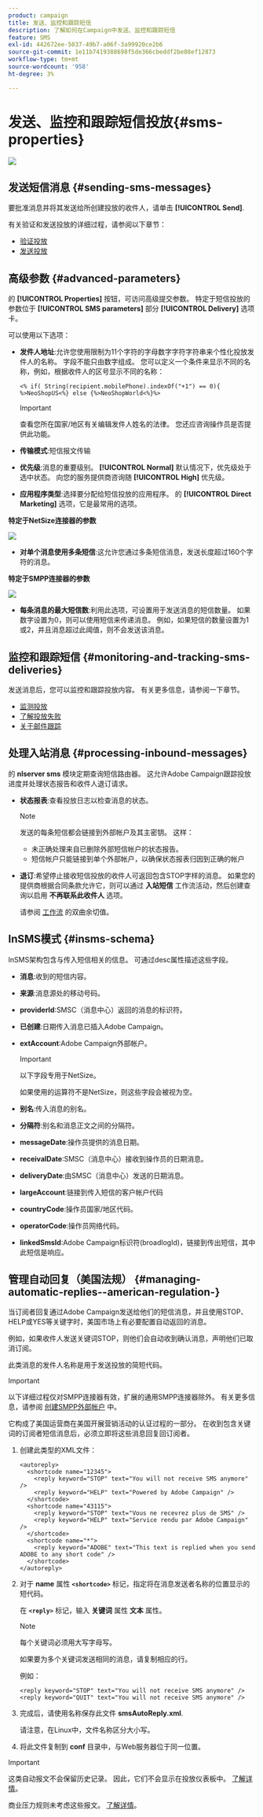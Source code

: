 ```yaml
---
product: campaign
title: 发送、监控和跟踪短信
description: 了解如何在Campaign中发送、监控和跟踪短信
feature: SMS
exl-id: 442672ee-5037-49b7-a06f-3a99920ce2b6
source-git-commit: 1e11b7419388698f5de366cbeddf2be88ef12873
workflow-type: tm+mt
source-wordcount: '958'
ht-degree: 3%

---
```


# 发送、监控和跟踪短信投放{#sms-properties}

![](../../assets/common.svg)

## 发送短信消息 {#sending-sms-messages}

要批准消息并将其发送给所创建投放的收件人，请单击 **[!UICONTROL Send]**.

有关验证和发送投放的详细过程，请参阅以下章节：

* [验证投放](steps-validating-the-delivery.md)
* [发送投放](steps-sending-the-delivery.md)

## 高级参数 {#advanced-parameters}

的 **[!UICONTROL Properties]** 按钮，可访问高级提交参数。 特定于短信投放的参数位于 **[!UICONTROL SMS parameters]** 部分 **[!UICONTROL Delivery]** 选项卡。

可以使用以下选项：

* **发件人地址**:允许您使用限制为11个字符的字母数字字符字符串来个性化投放发件人的名称。 字段不能只由数字组成。 您可以定义一个条件来显示不同的名称，例如，根据收件人的区号显示不同的名称：

   ```
   <% if( String(recipient.mobilePhone).indexOf("+1") == 0){ %>NeoShopUS<%} else {%>NeoShopWorld<%}%>
   ```

   >[!IMPORTANT]
   >
   >查看您所在国家/地区有关编辑发件人姓名的法律。 您还应咨询操作员是否提供此功能。

* **传输模式**:短信报文传输
* **优先级**:消息的重要级别。 **[!UICONTROL Normal]** 默认情况下，优先级处于选中状态。 向您的服务提供商咨询随 **[!UICONTROL High]** 优先级。
* **应用程序类型**:选择要分配给短信投放的应用程序。 的 **[!UICONTROL Direct Marketing]** 选项，它是最常用的选项。

**特定于NetSize连接器的参数**

![](assets/s_user_mobile_sms_adv_netsize.png)

* **对单个消息使用多条短信**:这允许您通过多条短信消息，发送长度超过160个字符的消息。

**特定于SMPP连接器的参数**

![](assets/s_user_mobile_sms_adv_smpp.png)

* **每条消息的最大短信数**:利用此选项，可设置用于发送消息的短信数量。 如果数字设置为0，则可以使用短信来传递消息。 例如，如果短信的数量设置为1或2，并且消息超过此阈值，则不会发送该消息。

## 监控和跟踪短信 {#monitoring-and-tracking-sms-deliveries}

发送消息后，您可以监控和跟踪投放内容。 有关更多信息，请参阅一下章节。

* [监测投放](about-delivery-monitoring.md)
* [了解投放失败](understanding-delivery-failures.md)
* [关于邮件跟踪](about-message-tracking.md)

## 处理入站消息 {#processing-inbound-messages}

的 **nlserver sms** 模块定期查询短信路由器。 这允许Adobe Campaign跟踪投放进度并处理状态报告和收件人退订请求。

* **状态报表**:查看投放日志以检查消息的状态。

   >[!NOTE]
   >
   >发送的每条短信都会链接到外部帐户及其主密钥。 这样：
   >
   > * 未正确处理来自已删除外部短信帐户的状态报告。
   > * 短信帐户只能链接到单个外部帐户，以确保状态报表归因到正确的帐户


* **退订**:希望停止接收短信投放的收件人可返回包含STOP字样的消息。 如果您的提供商根据合同条款允许它，则可以通过 **入站短信** 工作流活动，然后创建查询以启用 **不再联系此收件人** 选项。

   请参阅 [工作流](../../workflow/using/architecture.md) 的双曲余切值。

## InSMS模式 {#insms-schema}

InSMS架构包含与传入短信相关的信息。 可通过desc属性描述这些字段。

* **消息**:收到的短信内容。
* **来源**:消息源处的移动号码。
* **providerId**:SMSC（消息中心）返回的消息的标识符。
* **已创建**:日期传入消息已插入Adobe Campaign。
* **extAccount**:Adobe Campaign外部帐户。

   >[!IMPORTANT]
   >
   >以下字段专用于NetSize。
   >
   >如果使用的运算符不是NetSize，则这些字段会被视为空。

* **别名**:传入消息的别名。
* **分隔符**:别名和消息正文之间的分隔符。
* **messageDate**:操作员提供的消息日期。
* **receivalDate**:SMSC（消息中心）接收到操作员的日期消息。
* **deliveryDate**:由SMSC（消息中心）发送的日期消息。
* **largeAccount**:链接到传入短信的客户帐户代码
* **countryCode**:操作员国家/地区代码。
* **operatorCode**:操作员网络代码。
* **linkedSmsId**:Adobe Campaign标识符(broadlogId)，链接到传出短信，其中此短信是响应。

## 管理自动回复（美国法规） {#managing-automatic-replies--american-regulation-}

当订阅者回复通过Adobe Campaign发送给他们的短信消息，并且使用STOP、HELP或YES等关键字时，美国市场上有必要配置自动返回的消息。

例如，如果收件人发送关键词STOP，则他们会自动收到确认消息，声明他们已取消订阅。

此类消息的发件人名称是用于发送投放的简短代码。

>[!IMPORTANT]
>
>以下详细过程仅对SMPP连接器有效，扩展的通用SMPP连接器除外。 有关更多信息，请参阅 [创建SMPP外部帐户](sms-set-up.md#creating-an-smpp-external-account) 中。
>
>它构成了美国运营商在美国开展营销活动的认证过程的一部分。 在收到包含关键词的订阅者短信消息后，必须立即将这些消息回复回订阅者。

1. 创建此类型的XML文件：

   ```
   <autoreply>
     <shortcode name="12345">
       <reply keyword="STOP" text="You will not receive SMS anymore" />
       <reply keyword="HELP" text="Powered by Adobe Campaign" />
     </shortcode>
     <shortcode name="43115">
       <reply keyword="STOP" text="Vous ne recevrez plus de SMS" />
       <reply keyword="HELP" text="Service rendu par Adobe Campaign" />
     </shortcode>
     <shortcode name="*">
       <reply keyword="ADOBE" text="This text is replied when you send ADOBE to any short code" />
     </shortcode>
   </autoreply>
   ```

1. 对于 **name** 属性 **`<shortcode>`** 标记，指定将在消息发送者名称的位置显示的短代码。

   在 **`<reply>`** 标记，输入 **关键词** 属性 **文本** 属性。

   >[!NOTE]
   >
   >每个关键词必须用大写字母写。

   如果要为多个关键词发送相同的消息，请复制相应的行。

   例如：

   ```
   <reply keyword="STOP" text="You will not receive SMS anymore" />
   <reply keyword="QUIT" text="You will not receive SMS anymore" />
   ```

1. 完成后，请使用名称保存此文件 **smsAutoReply.xml**.

   请注意，在Linux中，文件名称区分大小写。

1. 将此文件复制到 **conf** 目录中，与Web服务器位于同一位置。

>[!IMPORTANT]
>
>这类自动报文不会保留历史记录。 因此，它们不会显示在投放仪表板中。 [了解详情](delivery-dashboard.md)。
>
>商业压力规则未考虑这些报文。 [了解详情](../../campaign-opt/using/pressure-rules.md)。

